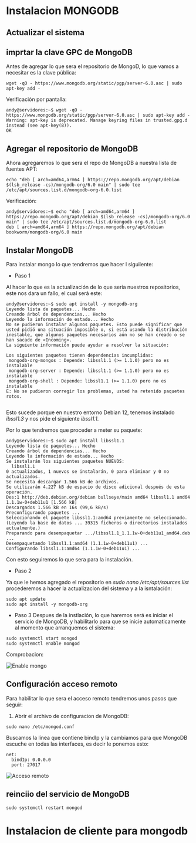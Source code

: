 # Instalacion MONGODB

## Actualizar el sistema

## imprtar la clave GPC de MongoDB

Antes de agregar lo que sera el repositorio de MongoD, lo que vamos a necesitar es la clave pública:

```wget -qO - https://www.mongodb.org/static/pgp/server-6.0.asc | sudo apt-key add -```

Verificación por pantalla:

```
andy@servidores:~$ wget -qO - https://www.mongodb.org/static/pgp/server-6.0.asc | sudo apt-key add -
Warning: apt-key is deprecated. Manage keyring files in trusted.gpg.d instead (see apt-key(8)).
OK

```

## Agregar el repositorio de MongoDB

Ahora agregaremos lo que sera el repo de MongoDB a nuestra lista de fuentes APT:

```echo "deb [ arch=amd64,arm64 ] https://repo.mongodb.org/apt/debian $(lsb_release -cs)/mongodb-org/6.0 main" | sudo tee /etc/apt/sources.list.d/mongodb-org-6.0.list```

Verificación:

```
andy@servidores:~$ echo "deb [ arch=amd64,arm64 ] https://repo.mongodb.org/apt/debian $(lsb_release -cs)/mongodb-org/6.0 main" | sudo tee /etc/apt/sources.list.d/mongodb-org-6.0.list
deb [ arch=amd64,arm64 ] https://repo.mongodb.org/apt/debian bookworm/mongodb-org/6.0 main

```

## Instalar MongoDB

Para instalar mongo lo que tendremos que hacer l siguiiente:

- Paso 1

Al hacer lo que es la actualización de lo que seria nuestros repositorios, este nos dara un fallo, el cual será este:

```
andy@servidores:~$ sudo apt install -y mongodb-org
Leyendo lista de paquetes... Hecho
Creando árbol de dependencias... Hecho
Leyendo la información de estado... Hecho
No se pudieron instalar algunos paquetes. Esto puede significar que
usted pidió una situación imposible o, si está usando la distribución
inestable, que algunos paquetes necesarios aún no se han creado o se
han sacado de «Incoming».
La siguiente información puede ayudar a resolver la situación:

Los siguientes paquetes tienen dependencias incumplidas:
 mongodb-org-mongos : Depende: libssl1.1 (>= 1.1.0) pero no es instalable
 mongodb-org-server : Depende: libssl1.1 (>= 1.1.0) pero no es instalable
 mongodb-org-shell : Depende: libssl1.1 (>= 1.1.0) pero no es instalable
E: No se pudieron corregir los problemas, usted ha retenido paquetes rotos.


```
Esto sucede porque en nuestro entorno Debian 12, tenemos instalado *ibssl1.3* y nos pide el siguiente *ibssl1.1*.

Por lo que tendremos que proceder a meter su paquete:

```
andy@servidores:~$ sudo apt install libssl1.1
Leyendo lista de paquetes... Hecho
Creando árbol de dependencias... Hecho
Leyendo la información de estado... Hecho
Se instalarán los siguientes paquetes NUEVOS:
  libssl1.1
0 actualizados, 1 nuevos se instalarán, 0 para eliminar y 0 no actualizados.
Se necesita descargar 1.566 kB de archivos.
Se utilizarán 4.227 kB de espacio de disco adicional después de esta operación.
Des:1 http://deb.debian.org/debian bullseye/main amd64 libssl1.1 amd64 1.1.1w-0+deb11u1 [1.566 kB]
Descargados 1.566 kB en 16s (99,6 kB/s)                       
Preconfigurando paquetes ...
Seleccionando el paquete libssl1.1:amd64 previamente no seleccionado.
(Leyendo la base de datos ... 39315 ficheros o directorios instalados actualmente.)
Preparando para desempaquetar .../libssl1.1_1.1.1w-0+deb11u1_amd64.deb ...
Desempaquetando libssl1.1:amd64 (1.1.1w-0+deb11u1) ...
Configurando libssl1.1:amd64 (1.1.1w-0+deb11u1) ...

```
Con esto seguiremos lo que sera para la instalación.


- Paso 2

Ya que le hemos agregado el repositorio en *sudo nano /etc/apt/sources.list* procederemos a hacer la actualizacion del sistema y a la isntalación:

```
sudo apt update
sudo apt install -y mongodb-org

```

- Paso 3
Despues de la instlación, lo que haremos será es iniciar el servicio de MongoDB, y habilitarlo para que se inicie automaticamente al momento que arranquemos el sistema:

```
sudo systemctl start mongod
sudo systemctl enable mongod

```

Comprobacion:

![Enable mongo](/Instalaciones/img/enablemongo.png)

## Configuración acceso remoto
Para habilitar lo que sera el acceso remoto tendremos unos pasos que seguir:

1. Abrir el archivo de configuracion de MongoDB:

```sudo nano /etc/mongod.conf```

Buscamos la línea que contiene bindIp y la cambiamos para que MongoDB escuche en todas las interfaces, es decir le ponemos esto:

```
net:
  bindIp: 0.0.0.0  
  port: 27017

```

![Acceso remoto](/Instalaciones//img/remotomongo.png)

## reinciio del servicio de MongoDB

```sudo systemctl restart mongod```

# Instalacion de cliente para mongodb


